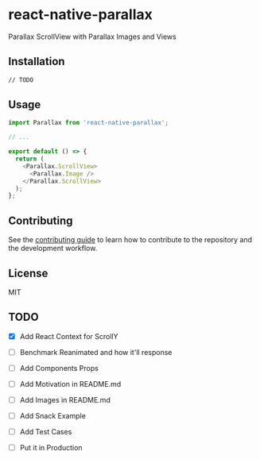 # react-native-parallax

Parallax ScrollView with Parallax Images and Views

## Installation

```sh
// TODO
```

## Usage

```js
import Parallax from 'react-native-parallax';

// ...

export default () => {
  return (
    <Parallax.ScrollView>
      <Parallax.Image />
    </Parallax.ScrollView>
  );
};
```

## Contributing

See the [contributing guide](CONTRIBUTING.md) to learn how to contribute to the repository and the development workflow.

## License

MIT

## TODO

- [x] Add React Context for ScrollY
- [ ] Benchmark Reanimated and how it'll response
- [ ] Add Components Props
- [ ] Add Motivation in README.md
- [ ] Add Images in README.md
- [ ] Add Snack Example
- [ ] Add Test Cases
- [ ] Put it in Production

